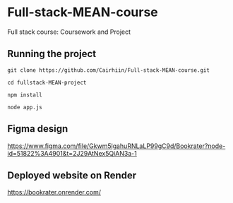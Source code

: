 # Full-stack-MEAN-course
Full stack course: Coursework and Project

## Running the project
```
git clone https://github.com/Cairhiin/Full-stack-MEAN-course.git

cd fullstack-MEAN-project

npm install

node app.js
```

## Figma design
https://www.figma.com/file/Gkwm5lgahuRNLaLP99gC9d/Bookrater?node-id=51822%3A4901&t=2J29AtNex5QiAN3a-1

## Deployed website on Render
https://bookrater.onrender.com/
